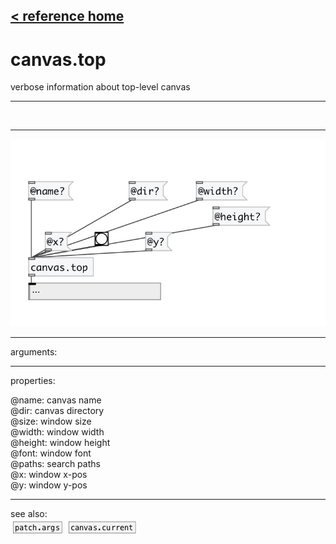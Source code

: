 [< reference home](index.html)
---

# canvas.top


verbose information about top-level canvas

---

<br>


---


![example](examples/canvas.top-example.jpg)

---
arguments:


---
properties:

@name: canvas name<br>
@dir: canvas directory<br>
@size: window size<br>
@width: window width<br>
@height: window height<br>
@font: window font<br>
@paths: search paths<br>
@x: window x-pos<br>
@y: window y-pos<br>

---
see also:<br>
[![patch.args](img/object_patch.args.png)](patch.args.html)
[![canvas.current](img/object_canvas.current.png)](canvas.current.html)
